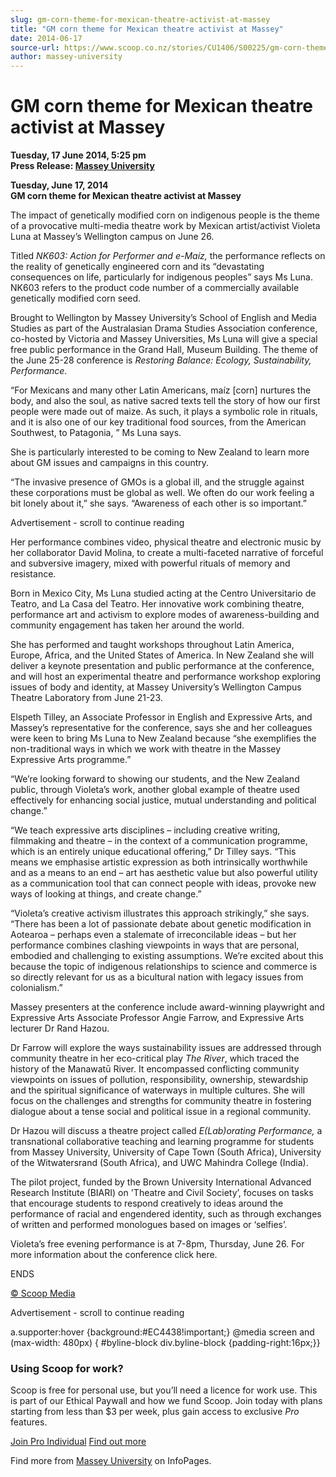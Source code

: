 ```yaml
---
slug: gm-corn-theme-for-mexican-theatre-activist-at-massey
title: "GM corn theme for Mexican theatre activist at Massey"
date: 2014-06-17
source-url: https://www.scoop.co.nz/stories/CU1406/S00225/gm-corn-theme-for-mexican-theatre-activist-at-massey.htm
author: massey-university
---
```

GM corn theme for Mexican theatre activist at Massey
====================================================

**Tuesday, 17 June 2014, 5:25 pm**  
**Press Release: [Massey University](https://info.scoop.co.nz/Massey_University)**

**Tuesday, June 17, 2014**  
**GM corn theme for Mexican theatre activist at Massey**

The impact of genetically modified corn on indigenous people is the theme of a provocative multi-media theatre work by Mexican artist/activist Violeta Luna at Massey’s Wellington campus on June 26.

Titled _NK603: Action for Performer and e-Maíz,_ the performance reflects on the reality of genetically engineered corn and its “devastating consequences on life, particularly for indigenous peoples” says Ms Luna. NK603 refers to the product code number of a commercially available genetically modified corn seed.

Brought to Wellington by Massey University’s School of English and Media Studies as part of the Australasian Drama Studies Association conference, co-hosted by Victoria and Massey Universities, Ms Luna will give a special free public performance in the Grand Hall, Museum Building. The theme of the June 25-28 conference is _Restoring Balance: Ecology, Sustainability, Performance_.

“For Mexicans and many other Latin Americans, maíz \[corn\] nurtures the body, and also the soul, as native sacred texts tell the story of how our first people were made out of maize. As such, it plays a symbolic role in rituals, and it is also one of our key traditional food sources, from the American Southwest, to Patagonia, ” Ms Luna says.

She is particularly interested to be coming to New Zealand to learn more about GM issues and campaigns in this country.

“The invasive presence of GMOs is a global ill, and the struggle against these corporations must be global as well. We often do our work feeling a bit lonely about it,” she says. “Awareness of each other is so important.”

Advertisement - scroll to continue reading





Her performance combines video, physical theatre and electronic music by her collaborator David Molina, to create a multi-faceted narrative of forceful and subversive imagery, mixed with powerful rituals of memory and resistance.

Born in Mexico City, Ms Luna studied acting at the Centro Universitario de Teatro, and La Casa del Teatro. Her innovative work combining theatre, performance art and activism to explore modes of awareness-building and community engagement has taken her around the world.

She has performed and taught workshops throughout Latin America, Europe, Africa, and the United States of America. In New Zealand she will deliver a keynote presentation and public performance at the conference, and will host an experimental theatre and performance workshop exploring issues of body and identity, at Massey University’s Wellington Campus Theatre Laboratory from June 21-23.

Elspeth Tilley, an Associate Professor in English and Expressive Arts, and Massey’s representative for the conference, says she and her colleagues were keen to bring Ms Luna to New Zealand because “she exemplifies the non-traditional ways in which we work with theatre in the Massey Expressive Arts programme.”

“We’re looking forward to showing our students, and the New Zealand public, through Violeta’s work, another global example of theatre used effectively for enhancing social justice, mutual understanding and political change.”

“We teach expressive arts disciplines – including creative writing, filmmaking and theatre – in the context of a communication programme, which is an entirely unique educational offering,” Dr Tilley says. “This means we emphasise artistic expression as both intrinsically worthwhile and as a means to an end – art has aesthetic value but also powerful utility as a communication tool that can connect people with ideas, provoke new ways of looking at things, and create change.”

“Violeta’s creative activism illustrates this approach strikingly,” she says. “There has been a lot of passionate debate about genetic modification in Aotearoa – perhaps even a stalemate of irreconcilable ideas – but her performance combines clashing viewpoints in ways that are personal, embodied and challenging to existing assumptions. We’re excited about this because the topic of indigenous relationships to science and commerce is so directly relevant for us as a bicultural nation with legacy issues from colonialism.”

Massey presenters at the conference include award-winning playwright and Expressive Arts Associate Professor Angie Farrow, and Expressive Arts lecturer Dr Rand Hazou.

Dr Farrow will explore the ways sustainability issues are addressed through community theatre in her eco-critical play _The River_, which traced the history of the Manawatū River. It encompassed conflicting community viewpoints on issues of pollution, responsibility, ownership, stewardship and the spiritual significance of waterways in multiple cultures. She will focus on the challenges and strengths for community theatre in fostering dialogue about a tense social and political issue in a regional community.

Dr Hazou will discuss a theatre project called _E(Lab)orating Performance,_ a transnational collaborative teaching and learning programme for students from Massey University, University of Cape Town (South Africa), University of the Witwatersrand (South Africa), and UWC Mahindra College (India).

The pilot project, funded by the Brown University International Advanced Research Institute (BIARI) on 'Theatre and Civil Society’, focuses on tasks that encourage students to respond creatively to ideas around the performance of racial and engendered identity, such as through exchanges of written and performed monologues based on images or ‘selfies’.

Violeta’s free evening performance is at 7-8pm, Thursday, June 26. For more information about the conference click here.

ENDS

[© Scoop Media](http://www.scoop.co.nz/about/terms.html)  

Advertisement - scroll to continue reading



a.supporter:hover {background:#EC4438!important;} @media screen and (max-width: 480px) { #byline-block div.byline-block {padding-right:16px;}}

### Using Scoop for work?

Scoop is free for personal use, but you’ll need a licence for work use. This is part of our Ethical Paywall and how we fund Scoop. Join today with plans starting from less than $3 per week, plus gain access to exclusive _Pro_ features.  
  
[Join Pro Individual](https://pro.scoop.co.nz/Individual/?from=ProIn24) [Find out more](https://pro.scoop.co.nz/using-scoop-for-work/?from=ProIn24)

Find more from [Massey University](https://info.scoop.co.nz/Massey_University) on InfoPages.